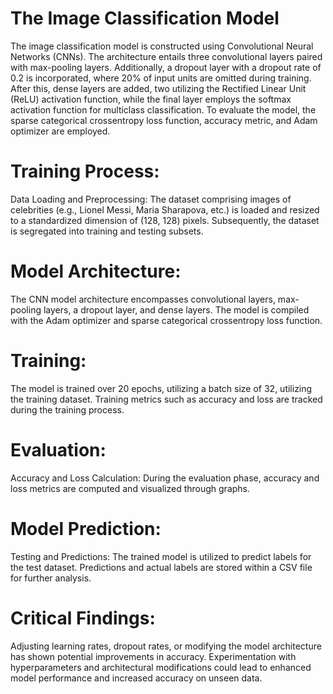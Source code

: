 # The Image Classification Model

The image classification model is constructed using Convolutional Neural Networks (CNNs). The architecture entails three convolutional layers paired with max-pooling layers. Additionally, a dropout layer with a dropout rate of 0.2 is incorporated, where 20% of input units are omitted during training. After this, dense layers are added, two utilizing the Rectified Linear Unit (ReLU) activation function, while the final layer employs the softmax activation function for multiclass classification. To evaluate the model, the sparse categorical crossentropy loss function, accuracy metric, and Adam optimizer are employed.

# Training Process:

Data Loading and Preprocessing:
The dataset comprising images of celebrities (e.g., Lionel Messi, Maria Sharapova, etc.) is loaded and resized to a standardized dimension of (128, 128) pixels.
Subsequently, the dataset is segregated into training and testing subsets.
# Model Architecture:

The CNN model architecture encompasses convolutional layers, max-pooling layers, a dropout layer, and dense layers.
The model is compiled with the Adam optimizer and sparse categorical crossentropy loss function.
# Training:

The model is trained over 20 epochs, utilizing a batch size of 32, utilizing the training dataset.
Training metrics such as accuracy and loss are tracked during the training process.
# Evaluation:

Accuracy and Loss Calculation:
During the evaluation phase, accuracy and loss metrics are computed and visualized through graphs.
# Model Prediction:

Testing and Predictions:
The trained model is utilized to predict labels for the test dataset.
Predictions and actual labels are stored within a CSV file for further analysis.
# Critical Findings:

Adjusting learning rates, dropout rates, or modifying the model architecture has shown potential improvements in accuracy.
Experimentation with hyperparameters and architectural modifications could lead to enhanced model performance and increased accuracy on unseen data.
